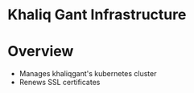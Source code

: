Khaliq Gant Infrastructure
======================

# Overview
* Manages khaliqgant's kubernetes cluster
* Renews SSL certificates 
